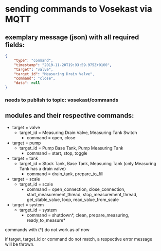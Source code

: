 # sending commands to Vosekast via MQTT

## exemplary message (json) with all required fields:

```json
{
	"type": "command",
	"timestamp": "2019-11-20T19:03:59.975Z+0100",
	"target": "valve",
	"target_id": "Measuring Drain Valve",
	"command": "close",
	"data": null
} 
```
### needs to publish to topic: vosekast/commands

## modules and their respective commands:

* target = valve
    * target_id = Measuring Drain Valve, Measuring Tank Switch
        * command = open, close
* target = pump
    * target_id = Pump Base Tank, Pump Measuring Tank
        * command = start, stop, toggle
* target = tank
    * target_id = Stock Tank, Base Tank, Measuring Tank (only Measuring Tank has a drain valve)
        * command = drain_tank, prepare_to_fill
* target = scale
    * target_id = scale
        * command = open_connection, close_connection, start_measurement_thread, stop_measurement_thread, get_stable_value, loop, read_value_from_scale
* target = system
    * target_id = system
        * command = shutdown*, clean, prepare_measuring, ready_to_measure*

commands with (*) do not work as of now

if target, target_id or command do not match, a respective error message will be thrown.